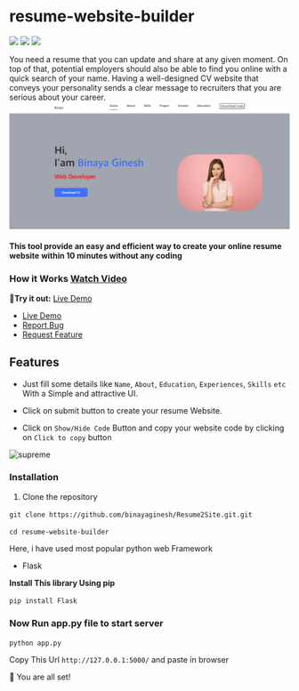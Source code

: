 # resume-website-builder

![](https://img.shields.io/github/stars/mjmaurya/resume-website-builder)
![](https://img.shields.io/github/forks/mjmaurya/resume-website-builder)
![](https://img.shields.io/github/license/mjmaurya/resume-website-builder)

You need a resume that you can update and share at any given moment. On top of that, potential employers should also be able to find you online with a quick search of your name. Having a well-designed CV website that conveys your personality sends a clear message to recruiters that you are serious about your career.
![](static\Image\sakura.png)



#### This tool provide an easy and efficient way to create your online resume website within 10 minutes without any coding

### How it Works [Watch Video]()

🚀**Try it out:** [Live Demo]()

- [Live Demo]()
- [Report Bug](https://github.com/binayaginesh/Resume2Site.git/issues/new/choose)
- [Request Feature](https://github.com/binayaginesh/Resume2Site.git/issues/new/choose)

## Features

- Just fill some details like ```Name```, ```About```, ```Education```, ```Experiences```, ```Skills``` ```etc``` With a Simple and attractive UI.

- Click on submit button to create your resume Website.
- Click on ```Show/Hide Code``` Button and copy your website code by clicking on ```Click to copy``` button


![supreme](https://user-images.githubusercontent.com/45433443/94005517-0652f380-fdbc-11ea-9a00-82bc29ac1451.png)

### Installation
1. Clone the repository

```git clone https://github.com/binayaginesh/Resume2Site.git.git```

```cd resume-website-builder```

Here, i have used most popular python web Framework
- Flask

**Install This library Using pip**

```pip install Flask```

### Now Run app.py file to start server

```python app.py```

Copy This Url ```http://127.0.0.1:5000/``` and paste in browser

🌟 You are all set!
